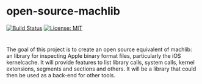 # open-source-machlib

[![Build Status](https://travis-ci.org/Redridge/open-source-machlib.svg?branch=master)](https://travis-ci.org/Redridge/open-source-machlib) [![License: MIT](https://img.shields.io/badge/License-MIT-blue.svg)](https://opensource.org/licenses/MIT)

# 

The goal of this project is to create an open source equivalent of machlib: an library for inspecting Apple binary format files, particularly the iOS kernelcache. It will provide features to list library calls, system calls, kernel extensions, segments and sections and others. It will be a library that could then be used as a back-end for other tools.
